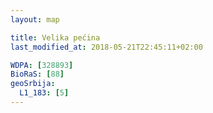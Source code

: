 ```yaml
---
layout: map

title: Velika pećina
last_modified_at: 2018-05-21T22:45:11+02:00

WDPA: [328893]
BioRaS: [88]
geoSrbija:
  L1_183: [5]
---
```

